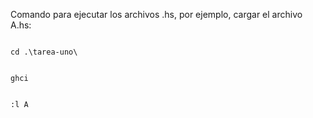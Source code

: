 Comando para ejecutar los archivos .hs, por ejemplo, cargar el archivo A.hs:

<code>
cd .\tarea-uno\
<br/> 
ghci
<br/> 
:l A
</code>